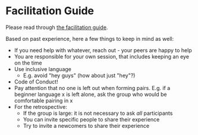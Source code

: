 # Facilitation Guide

Please read through [the facilitation guide](https://www.coderetreat.org/facilitators/facilitation/#facilitation-advice).

Based on past experience, here a few things to keep in mind as well:
- If you need help with whatever, reach out - your peers are happy to help
- You are responsible for your own session, that includes keeping an eye on the time
- Use inclusive language
  - E.g. avoid "hey guys" (how about just "hey"?)
- Code of Conduct!
- Pay attention that no one is left out when forming pairs. E.g. if a beginner language x is left alone, ask the group who would be comfortable pairing in x
- For the retrospective:
  - If the group is large: it is not necessary to ask *all* participants
  - You can invite specific people to share their experience
  - Try to invite a newcomers to share their experience
